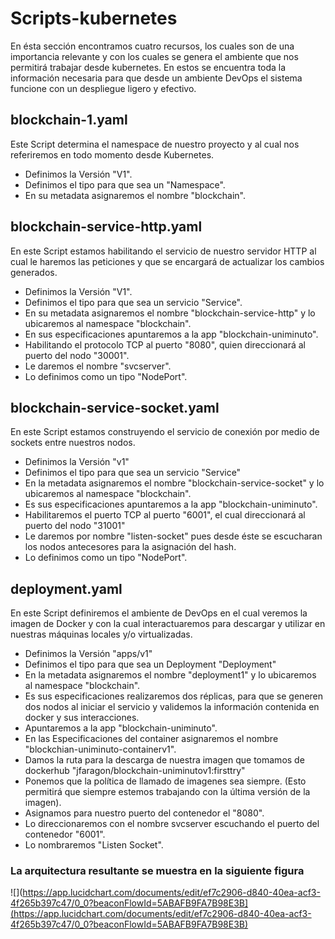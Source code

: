 # Scripts-kubernetes

En ésta sección encontramos cuatro recursos, los cuales son de una importancia relevante y con los cuales se genera el ambiente que nos permitirá trabajar desde kubernetes. En estos se encuentra toda la información necesaria para que desde un ambiente DevOps el sistema funcione con un despliegue ligero y efectivo.

## blockchain-1.yaml

Este Script determina el namespace de nuestro proyecto y al cual nos referiremos en todo momento desde Kubernetes.

- Definimos la Versión "V1".
- Definimos el tipo para que sea un "Namespace".
- En su metadata asignaremos el nombre "blockchain".
	
## blockchain-service-http.yaml
En este Script estamos habilitando el servicio de nuestro servidor HTTP al cual le haremos las peticiones y que se encargará de actualizar los cambios generados.

- Definimos la Versión "V1".
- Definimos el tipo para que sea un servicio "Service".
- En su metadata asignaremos el nombre "blockchain-service-http" y lo ubicaremos al namespace "blockchain".
- En sus especificaciones apuntaremos a la app "blockchain-uniminuto".
- Habilitando el protocolo TCP al puerto "8080", quien direccionará al puerto del nodo "30001".
- Le daremos el nombre "svcserver".
- Lo definimos como un tipo "NodePort". 

## blockchain-service-socket.yaml
En este Script estamos construyendo el servicio de conexión por medio de sockets entre nuestros nodos.

- Definimos la Versión "v1"
- Definimos el tipo para que sea un servicio "Service"
- En la metadata asignaremos el nombre "blockchain-service-socket" y lo ubicaremos al namespace "blockchain".
- Es sus especificaciones apuntaremos a la app "blockchain-uniminuto".
- Habilitaremos el puerto TCP al puerto "6001", el cual direccionará al puerto del nodo "31001"
- Le daremos por nombre "listen-socket" pues desde éste se escucharan los nodos antecesores para la asignación del hash.
- Lo definimos como un tipo "NodePort". 

## deployment.yaml
En este Script definiremos el ambiente de DevOps en el cual veremos la imagen de Docker y con la cual interactuaremos para descargar y utilizar en nuestras máquinas locales y/o virtualizadas.

- Definimos la Versión "apps/v1"
- Definimos el tipo para que sea un Deployment "Deployment"
- En la metadata asignaremos el nombre "deployment1" y lo ubicaremos al namespace "blockchain".
- Es sus especificaciones realizaremos dos réplicas, para que se generen dos nodos al iniciar el servicio y validemos la información contenida en docker y sus interacciones.
- Apuntaremos a la app "blockchain-uniminuto".
- En las Especificaciones del container asignaremos el nombre "blockchian-uniminuto-containerv1".
- Damos la ruta para la descarga de nuestra imagen que tomamos de dockerhub "jfaragon/blockchain-uniminutov1:firsttry"
- Ponemos que la política de llamado de imagenes sea siempre. (Esto permitirá que siempre estemos trabajando con la última versión de la imagen).
- Asignamos para nuestro puerto del contenedor el "8080".
- Lo direccionaremos con el nombre svcserver escuchando el puerto del contenedor "6001".
- Lo nombraremos  "Listen Socket". 

### La arquitectura resultante se muestra en la siguiente figura

![](https://app.lucidchart.com/documents/edit/ef7c2906-d840-40ea-acf3-4f265b397c47/0_0?beaconFlowId=5ABAFB9FA7B98E3B](https://app.lucidchart.com/documents/edit/ef7c2906-d840-40ea-acf3-4f265b397c47/0_0?beaconFlowId=5ABAFB9FA7B98E3B)








